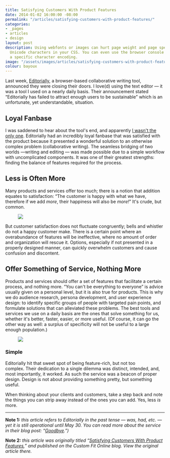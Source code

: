 ```yaml
---
title: Satisfying Customers With Product Features
date: 2014-01-02 16:00:00 -08:00
permalink: "/articles/satisfying-customers-with-product-features/"
categories:
- _pages
- articles
- design
layout: post
description: Using webfonts or images can hurt page weight and page speed, so use
  Unicode characters in your CSS. You can even use the browser console to easily find
  a specific character encoding.
image: "/assets/images/articles/satisfying-customers-with-product-features/satisfying-customers-with-product-features.png"
colour: bayoux
---
```


Last week, [Editorially](http://editorially.com/ "Editorially"), a browser-based collaborative writing tool, announced they were closing their doors. I love(d) using the text editor — it was a tool I used on a nearly daily basis. Their announcement stated “Editorially has failed to attract enough users to be sustainable” which is an unfortunate, yet understandable, situation.

## Loyal Fanbase

I was saddened to hear about the tool's end, and apparently [I wasn't the only one](https://twitter.com/search?q=editorially "Editorially search results on Twitter"). Editorially had an incredibly loyal fanbase that was satisfied with the product because it presented a wonderful solution to an otherwise complex problem (collaborative writing). The seamless bridging of two worlds —writing and editing — was made possible due to a simple workflow with uncomplicated components. It was one of their greatest strengths: finding the balance of features required for the process.

## Less is Often More

Many products and services offer too much; there is a notion that addition equates to satisfaction: “The customer is happy with what we have, therefore if we add *more*, their happiness will also be *more!*” It's crude, but common.

<figure>
    <img src="{{site.url}}/assets/images/articles/satisfying-customers-with-product-features/customer-satisfaction.jpg" />
</figure>

But customer satisfaction does not fluctuate congruently; bells and whistler do not a happy customer make. There is a certain point where an overabundance of features will be ineffective, where no amount of order and organization will rescue it. Options, especially if not presented in a properly designed manner, can quickly overwhelm customers and cause confusion and discontent.

## Offer Something of Service, Nothing More

Products and services should offer a set of features that facilitate a certain process, and nothing more. “You can't be everything to everyone” is advice usually given on a personal level, but it is also true for products. This is why we do audience research, persona development, and user experience design: to identify specific groups of people with targeted pain points, and formulate solutions that can alleviated these problems. The best tools and services we use on a daily basis are the ones that solve something for us, whether it's better, faster, easier, or more useful. (Of course, it can go the other way as well: a surplus of specificity will not be useful to a large enough population.)

<figure class="u-text-align-center">
    <img src="{{site.url}}/assets/images/articles/satisfying-customers-with-product-features/customer-satisfaction-best.gif" />
</figure>

### Simple

Editorially hit that sweet spot of being feature-rich, but not too complex. Their dedication to a single dilemma was distinct, intended, and, most importantly, it worked. As such the service was a beacon of proper design. Design is not about providing something pretty, but something useful.

When thinking about your clients and customers, take a step back and note the things you can strip away instead of the ones you can add. Yes, less *is* more.

***

**Note 1:** *this article refers to Editorially in the past tense — was, had, etc. — yet it is still operational until May 30\. You can read more about the service in their blog post: “[Goodbye](http://stet.editorially.com/articles/goodbye/ "STET blog: ").”)*

**Note 2:** *this article was originally titled “[Satisfying Customers With Product Features](http://www.customfitonline.com/news/2014/2/17/satisfying-customers-with-product-features/),” and published on the Custom Fit Online blog. View the original article there.*

